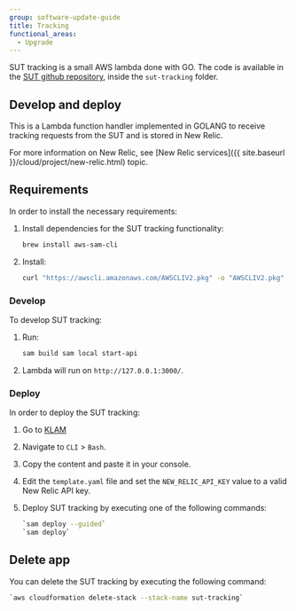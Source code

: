```yaml
---
group: software-update-guide
title: Tracking
functional_areas:
  - Upgrade
---
```


SUT tracking is a small AWS lambda done with GO. The code is available in the [SUT github repository](https://github.com/magento-commerce/safe-upgrade-tool), inside the `sut-tracking` folder.

## Develop and deploy

This is a Lambda function handler implemented in GOLANG to receive tracking requests from the SUT and is stored in New Relic.

For more information on New Relic, see [New Relic services]({{ site.baseurl }}/cloud/project/new-relic.html) topic.

## Requirements

In order to install the necessary requirements:

1. Install dependencies for the SUT tracking functionality:

   ```bash
   brew install aws-sam-cli
   ```

1. Install:

   ```bash
   curl "https://awscli.amazonaws.com/AWSCLIV2.pkg" -o "AWSCLIV2.pkg" sudo installer -pkg AWSCLIV2.pkg -target /
   ```

### Develop

To develop SUT tracking:

1. Run:

   ```bash
   sam build sam local start-api
   ```

1. Lambda will run on `http://127.0.0.1:3000/`.

### Deploy

In order to deploy the SUT tracking:

1. Go to [KLAM](https://klam.corp.adobe.com/)
1. Navigate to `CLI` > `Bash`.
1. Copy the content and paste it in your console.
1. Edit the `template.yaml` file and set the `NEW_RELIC_API_KEY` value to a valid New Relic API key.
1. Deploy SUT tracking by executing one of the following commands:

   ```bash
   `sam deploy --guided`
   `sam deploy`
   ```

## Delete app

You can delete the SUT tracking by executing the following command:

```bash
`aws cloudformation delete-stack --stack-name sut-tracking`
```
